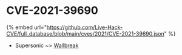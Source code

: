 # CVE-2021-39690
{% embed url="https://github.com/Live-Hack-CVE/full_database/blob/main/cves/2021/CVE-2021-39690.json" %}

* Supersonic ~> [Wallbreak](https://www.alice-snow.ru/2021/database/cve-2021-39690/wallbreak-supersonic)